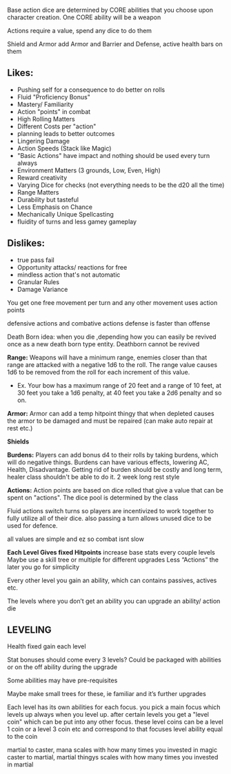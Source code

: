 Base action dice are determined by CORE abilities that you choose upon character creation. One CORE ability will be a weapon

Actions require a value, spend any dice to do them

Shield and Armor add Armor and Barrier and Defense, active health bars on them
## Likes:
- Pushing self for a consequence to do better on rolls
- Fluid "Proficiency Bonus"
- Mastery/ Familiarity
- Action "points" in combat
- High Rolling Matters
- Different Costs per "action"
- planning leads to better outcomes
- Lingering Damage
- Action Speeds (Stack like Magic)
- "Basic Actions" have impact and nothing should be used every turn always
- Environment Matters (3 grounds, Low, Even, High)
- Reward creativity
- Varying Dice for checks (not everything needs to be the d20 all the time)
- Range Matters
- Durability but tasteful
- Less Emphasis on Chance
- Mechanically Unique Spellcasting
- fluidity of turns and less gamey gameplay
## Dislikes:
- true pass fail
- Opportunity attacks/ reactions for free
- mindless action that's not automatic 
- Granular Rules
- Damage Variance


You get one free movement per turn and any other movement uses action points

defensive actions and combative actions 
defense is faster than offense 


Death Born idea: when you die ,depending how you can easily be revived once as a new death born type entity. Deathborn cannot be revived 


**Range:** Weapons will have a minimum range, enemies closer than that range are attacked with a negative 1d6 to the roll. The range value causes 1d6 to be removed from the roll for each increment of this value. 
- Ex. Your bow has a maximum range of 20 feet and a range of 10 feet, at 30 feet you take a 1d6 penalty, at 40 feet you take a 2d6 penalty and so on.

**Armor:** Armor can add a temp hitpoint thingy that when depleted causes the armor to be damaged and must be repaired (can make auto repair at rest etc.)

**Shields**

**Burdens:** Players can add bonus d4 to their rolls by taking burdens, which will do negative things. Burdens can have various effects, lowering AC, Health, Disadvantage. Getting rid of burden should be costly and long term, healer class shouldn't be able to do it. 2 week long rest style

**Actions:** Action points are based on dice rolled that give a value that can be spent on "actions". The dice pool is determined by the class

Fluid actions switch turns so players are incentivized to work together to fully utilize all of their dice. also passing a turn allows unused dice to be used for defence. 

all values are simple and ez so combat isnt slow 






**Each Level Gives fixed Hitpoints**
increase base stats every couple levels
Maybe use a skill tree or multiple for different upgrades
Less “Actions” the later you go for simplicity

Every other level you gain an ability, which can contains passives, actives etc.

The levels where you don’t get an ability you can upgrade an ability/ action die

## LEVELING

Health fixed gain each level

Stat bonuses should come every 3 levels? Could be packaged with abilities or on the off ability during the upgrade

  

Some abilities may have pre-requisites

Maybe make small trees for these, ie familiar and it’s further upgrades

Each level has its own abilities for each focus. 
you pick a main focus which levels up always when you level up. 
after certain levels you get a "level coin" which can be put into any other focus.
these level coins can be a level 1 coin or a level 3 coin etc and correspond to that focuses level ability equal to the coin

martial to caster, mana scales with how many times you invested in magic
caster to martial, martial thingys scales with how many times you invested in martial